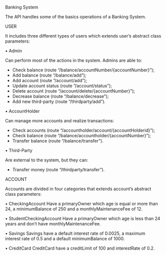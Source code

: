 Banking System

The API handles some of the basics operations of a Banking System.

USER

It includes three different types of users which extends user’s abstract class parameters:

•	Admin  

Can perform most of the actions in the system.
Admins are able to:
-	Check balance
     (route “/balance/accountNumber/{accountNumber}”);
-	Add balance
     (route “/balance/add”);
-	Add account
     (route “/account/add”);
-	Update account status
     (route “/account/status”);
-	Delete account
     (route “/account/delete/{accountNumber}”);
-	Decrease balance
     (route “/balance/decrease”);
-	Add new third-party
     (route “/thirdparty/add”).

•	AccountHolder

Can manage more accounts and realize transactions:
-	Check accounts
     (route “/accountholder/account/{accountHolderid}”);
-	Check balance
     (route “/balance/accountholder/{accountNumber}”);
-	Transfer balance
     (route “/balance/transfer”).

•	Third-Party

Are external to the system, but they can:
-	Transfer money
     (route “/thirdparty/transfer”).

ACCOUNT

Accounts are divided in four categories that extends account’s abstract class parameters:

•	CheckingAccount
 Have a primaryOwner which age is equal or more than 24, a minimumBalance of 250 and a monthlyMaintenanceFee of 12.

•	StudentCheckingAccount
 Have a primaryOwner which age is less than 24 years and don’t have monthlyMaintenanceFee.

•	Savings
 Savings have a default interest rate of 0.0025, a maximum interest rate of 0.5 and a default minimumBalance of 1000.

•	CreditCard
 CreditCard have a creditLimit of 100 and interestRate of 0.2.
